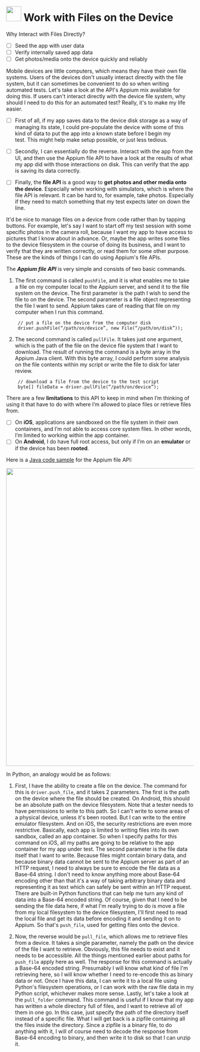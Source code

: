 # <img width=40 src="https://user-images.githubusercontent.com/70295997/222876027-f80bbd52-08fc-4da2-aa8e-95ee3562f81f.png"> Work with Files on the Device

Why Interact with Files Directly?
- [ ] Seed the app with user data
- [ ] Verify internally saved app data
- [ ] Get photos/media onto the device quickly and reliably

Mobile devices are little computers, which means they have their own file systems. Users of the devices don't usually interact directly with the file system, but it can sometimes be convenient to do so when writing automated tests. Let's take a look at the API's Appium mix available for doing this. If users can't interact directly with the device file system, why should I need to do this for an automated test? Really, it's to make my life easier. 

- [ ] First of all, if my app saves data to the device disk storage as a way of managing its state, I could pre-populate the device with some of this kind of data to put the app into a known state before I begin my test. This might help make setup possible, or just less tedious. 

- [ ] Secondly, I can essentially do the reverse. Interact with the app from the UI, and then use the Appium file API to have a look at the results of what my app did with those interactions on disk. This can verify that the app is saving its data correctly. 

- [ ] Finally, the **file API** is a good way to **get photos and other media onto the device**. Especially when working with simulators, which is where the file API is relevant. It can be hard to, for example, take photos. Especially if they need to match something that my test expects later on down the line. 

It'd be nice to manage files on a device from code rather than by tapping buttons. For example, let's say I want to start off my test session with some specific photos in the camera roll, because I want my app to have access to pictures that I know about in advance. Or, maybe the app writes some files to the device filesystem in the course of doing its business, and I want to verify that they are written correctly, or read them for some other purpose. These are the kinds of things I can do using Appium's file APIs. 

The ***Appium file API*** is very simple and consists of two basic commands. 

1. The first command is called <code>pushFile</code>, and it is what enables me to take a file on my computer local to the Appium server, and send it to the file system on the device. The first parameter is the path I wish to send the file to on the device. The second parameter is a file object representing the file I want to send. Appium takes care of reading that file on my computer when I run this command. 

        // put a file on the device from the computer disk
        driver.pushFile(“/path/on/device”, new File(“/path/on/disk”));

2. The second command is called <code>pullFile</code>. It takes just one argument, which is the path of the file on the device file system that I want to download. The result of running the command is a byte array in the Appium Java client. With this byte array, I could perform some analysis on the file contents within my script or write the file to disk for later review. 

        // download a file from the device to the test script
        byte[] fileData = driver.pullFile(“/path/on/device”);

There are a few **limitations** to this API to keep in mind when I’m thinking of using it that have to do with where I’m allowed to place files or retrieve files from. 
- [ ] On **iOS**, applications are sandboxed on the file system in their own containers, and I’m not able to access core system files. In other words, I’m limited to working within the app container.
- [ ] On **Android**, I do have full root access, but only if I’m on an **emulator** or if the device has been **rooted**. 

Here is a [Java code sample](https://github.com/lana-20/device-file-interaction/blob/main/file_interaction_appium_api.java) for the Appium file API:

<img width="800" src="https://user-images.githubusercontent.com/70295997/222876163-115ce966-ac00-4f9e-9889-877db251eb7e.png">

In Python, an analogy would be as follows:

1. First, I have the ability to create a file on the device. The command for this is <code>driver.push_file</code>, and it takes 2 parameters. The first is the path on the device where the file should be created. On Android, this should be an absolute path on the device filesystem. Note that a tester needs to have permissions to write to this path. So I can't write to some areas of a physical device, unless it's been rooted. But I can write to the entire emulator filesystem. And on iOS, the security restrictions are even more restrictive. Basically, each app is limited to writing files into its own sandbox, called an app container. So when I specify paths for this command on iOS, all my paths are going to be relative to the app container for my app under test. The second parameter is the file data itself that I want to write. Because files might contain binary data, and because binary data cannot be sent to the Appium server as part of an HTTP request, I need to always be sure to encode the file data as a Base-64 string. I don't need to know anything more about Base-64 encoding other than that it's a way of taking arbitrary binary data and representing it as text which can safely be sent within an HTTP request. There are built-in Python functions that can help me turn any kind of data into a Base-64 encoded string. Of course, given that I need to be sending the file data here, if what I'm really trying to do is move a file from my local filesystem to the device filesystem, I'll first need to read the local file and get its data before encoding it and sending it on to Appium. So that's <code>push_file</code>, used for getting files onto the device.

2. Now, the reverse would be <code>pull_file</code>, which allows me to retrieve files from a device. It takes a single parameter, namely the path on the device of the file I want to retrieve. Obviously, this file needs to exist and it needs to be accessible. All the things mentioned earlier about paths for <code>push_file</code> apply here as well. The response for this command is actually a Base-64 encoded string. Presumably I will know what kind of file I'm retrieving here, so I will know whether I need to re-encode this as binary data or not. Once I have this data, I can write it to a local file using Python's filesystem operations, or I can work with the raw file data in my Python script, whichever makes more sense. Lastly, let's take a look at the <code>pull_folder</code> command. This command is useful if I know that my app has written a whole directory full of files, and I want to retrieve all of them in one go. In this case, just specify the path of the directory itself instead of a specific file. What I will get back is a zipfile containing all the files inside the directory. Since a zipfile is a binary file, to do anything with it, I will of course need to decode the response from Base-64 encoding to binary, and then write it to disk so that I can unzip it.



